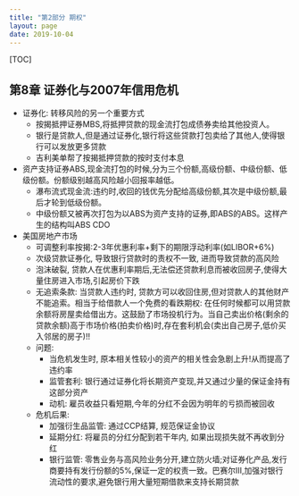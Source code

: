 ```yaml
---
title: "第2部分 期权"
layout: page
date: 2019-10-04
---
```


[TOC]

## 第8章 证券化与2007年信用危机
- 证券化: 转移风险的另一个重要方式
    - 按揭抵押证券MBS,将抵押贷款的现金流打包成债券卖给其他投资人。
    - 银行是贷款人,但是通过证券化,银行将这些贷款打包卖给了其他人,使得银行可以发放更多贷款
    - 吉利美单帮了按揭抵押贷款的按时支付本息
- 资产支持证券ABS,现金流打包的时候,分为三个份额,高级份额、中级份额、低级份额。份额级别越高风险越小回报率越低。
    - 瀑布流式现金流:违约时,收回的钱优先分配给高级份额,其次是中级份额,最后才轮到低级份额。
    - 中级份额又被再次打包为以ABS为资产支持的证券,即ABS的ABS。这样产生的结构叫ABS CDO
- 美国房地产市场
    - 可调整利率按揭:2-3年优惠利率+剩下的期限浮动利率(如LIBOR+6%)
    - 次级贷款证券化, 导致银行贷款时的责权不一致, 进而导致贷款的高风险
    - 泡沫破裂, 贷款人在优惠利率期后,无法偿还贷款利息而被收回房子,使得大量住房进入市场,引起房价下跌
    - 无追索条款: 当贷款人违约时, 贷款方可以收回住房,但对贷款人的其他财产不能追索。相当于给借款人一个免费的看跌期权: 在任何时候都可以用贷款余额将房屋卖给借出方。这鼓励了市场投机行为。当自己卖出价格(剩余的贷款余额)高于市场价格(拍卖价格)时,存在套利机会(卖出自己房子,低价买入邻居的房子)!!
    - 问题: 
        - 当危机发生时, 原本相关性较小的资产的相关性会急剧上升!从而提高了违约率
        - 监管套利: 银行通过证券化将长期资产变现,并又通过少量的保证金持有这部分资产
        - 动机: 雇员收益只看短期,今年的分红不会因为明年的亏损而被回收
    - 危机后果:
        - 加强衍生品监管: 通过CCP结算, 规范保证金协议
        - 延期分红: 将雇员的分红分配到若干年内, 如果出现损失就不再收到分红
        - 银行监管: 零售业务与高风险业务分开,建立防火墙;对证券化产品,发行商要持有发行份额的5%,保证一定的权责一致。巴赛尔III,加强对银行流动性的要求,避免银行用大量短期借款来支持长期贷款
    